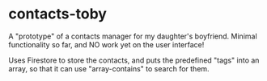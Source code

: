 # contacts-toby
A "prototype" of a contacts manager for my daughter's boyfriend.  Minimal functionality so far, and NO work yet on the user interface!

Uses Firestore to store the contacts, and puts the predefined "tags" into an array, so that it can use "array-contains" to search for them.
